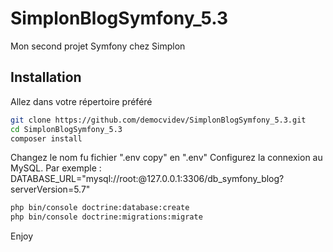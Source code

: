 # SimplonBlogSymfony_5.3

Mon second projet Symfony chez Simplon

## Installation

Allez dans votre répertoire préféré

```bash
git clone https://github.com/democvidev/SimplonBlogSymfony_5.3.git
cd SimplonBlogSymfony_5.3
composer install
```
Changez le nom fu fichier ".env copy" en ".env"
Configurez la connexion au MySQL. Par exemple : 
DATABASE_URL="mysql://root:@127.0.0.1:3306/db_symfony_blog?serverVersion=5.7"

```bash
php bin/console doctrine:database:create
php bin/console doctrine:migrations:migrate
```
Enjoy
